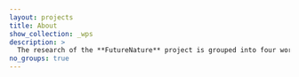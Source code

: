 ```yaml
---
layout: projects
title: About
show_collection: _wps
description: >
  The research of the **FutureNature** project is grouped into four work packages 
no_groups: true
---
```


